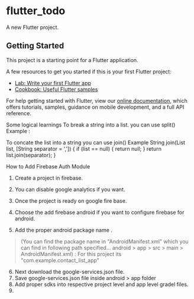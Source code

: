 # flutter_todo

A new Flutter project.

## Getting Started

This project is a starting point for a Flutter application.

A few resources to get you started if this is your first Flutter project:

- [Lab: Write your first Flutter app](https://flutter.dev/docs/get-started/codelab)
- [Cookbook: Useful Flutter samples](https://flutter.dev/docs/cookbook)

For help getting started with Flutter, view our
[online documentation](https://flutter.dev/docs), which offers tutorials,
samples, guidance on mobile development, and a full API reference.


Some logical learnings
To break a string into a list. you can use split()
 Example :

To concate the list into a string you can use join()
 Example
 String join(List list, [String separator = ',']) {
    if (list == null) {
      return null;
    }
    return list.join(separator);
  }


  How to Add Firebase Auth Module

  1) Create a project in firebase.
  2) You can disable google analytics if you want.
  3) Once the project is ready on google fire base.

  4) Choose the add firebase android if you want to configure firebase for android.
  5) Add the proper android package name . 
   > (You can find the package name in "AndroidManifest.xml" which you can find in following path specified...
     android > app > src > main > AndroidManifest.xml)   : For this project its "com.example.contact_list_app"
  6) Next download the google-services.json file.
  7) Save google-services.json file inside android > app folder
  8) Add proper sdks into respective project level and app level gradel files.
  9)
  